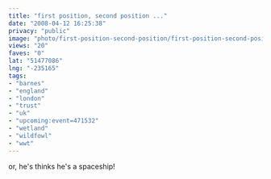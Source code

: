 ```yaml
---
title: "first position, second position ..."
date: "2008-04-12 16:25:38"
privacy: "public"
image: "photo/first-position-second-position/first-position-second-position.jpg"
views: "20"
faves: "0"
lat: "51477086"
lng: "-235165"
tags:
- "barnes"
- "england"
- "london"
- "trust"
- "uk"
- "upcoming:event=471532"
- "wetland"
- "wildfowl"
- "wwt"
---
```

or, he's thinks he's a spaceship!
